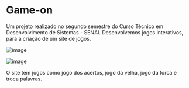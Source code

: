 # Game-on
Um projeto realizado no segundo semestre do Curso Técnico em Desenvolvimento de Sistemas - SENAI. Desenvolvemos jogos interativos, para a criação de um site de jogos. 


![image](https://github.com/ManuelaGregorio/Game-on/assets/144246517/107f6954-6bda-449c-8e8a-55e8f1842e59)


![image](https://github.com/ManuelaGregorio/Game-on/assets/144246517/6319bed4-9938-4d02-8dda-3c740a01fff8)


O site tem jogos como jogo dos acertos, jogo da velha, jogo da forca e troca palavras. 

